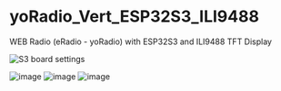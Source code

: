 # yoRadio_Vert_ESP32S3_ILI9488
WEB Radio (eRadio - yoRadio) with ESP32S3 and ILI9488 TFT Display

![S3 board settings](https://github.com/user-attachments/assets/b43047f5-12a1-4dc7-8b13-8353abb06f0e)

![image](https://github.com/user-attachments/assets/d085e140-6788-4be0-9e40-b3980453a0fd)
![image](https://github.com/user-attachments/assets/7f0d565c-8e2b-4092-a443-fae15ff33d2e)
![image](https://github.com/user-attachments/assets/f4ec4a73-6334-437f-a408-03435e249edd)


